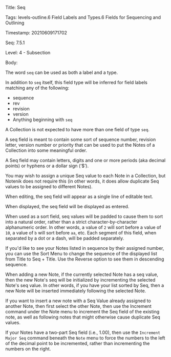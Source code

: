 Title:  Seq

Tags:   levels-outline.6 Field Labels and Types.6 Fields for Sequencing and Outlining

Timestamp: 20210609171702

Seq:    7.5.1

Level:  4 - Subsection

Body: 

The word `seq` can be used as both a label and a type. 

In addition to `seq` itself, this field type will be inferred for field labels matching any of the following:

+ sequence
+ rev
+ revision
+ version
+ Anything beginning with `seq`

A Collection is not expected to have more than one field of type `seq`. 

A seq field is meant to contain some sort of sequence number, revision letter, version number or priority that can be used to put the Notes of a Collection into some meaningful order. 

A Seq field may contain letters, digits and one or more periods (aka decimal points) or hyphens or a dollar sign (‘$’).

You may wish to assign a unique Seq value to each Note in a Collection, but Notenik does not require this (in other words, it does allow duplicate Seq values to be assigned to different Notes).

When editing, the seq field will appear as a single line of editable text.

When displayed, the seq field will be displayed as entered.   

When used as a sort field, seq values will be padded to cause them to sort into a natural order, rather than a strict character-by-character alphanumeric order.  In other words, a value of `2` will sort before a value of `10`, a value of `b` will sort before `aa`, etc. Each segment of this field, when separated by a dot or a dash, will be padded separately.

If you'd like to see your Notes listed in sequence by their assigned number, you can use the Sort Menu to change the sequence of the displayed list from Title to Seq + Title. Use the Reverse option to see them in descending sequence. 

When adding a new Note, if the currently selected Note has a seq value, then the new Note's seq will be initialized by incrementing the selected Note's seq value. In other words, if you have your list sorted by Seq, then a new Note will be inserted immediately following the selected Note. 

If you want to insert a new note with a Seq Value already assigned to another Note, then first select the other Note, then use the Increment command under the Note menu to increment the Seq field of the existing note, as well as following notes that might otherwise cause duplicate Seq values. 

If your Notes have a two-part Seq field (i.e., 1.00), then use the `Increment Major Seq` command beneath the `Note` menu to force the numbers to the left of the decimal point to be incremented, rather than incrementing the numbers on the right.
